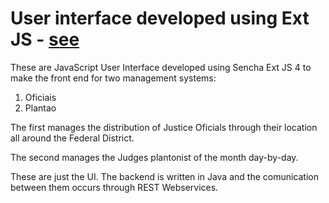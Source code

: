 # User interface developed using Ext JS - [see](https://www.sencha.com/products/extjs/#overview)

These are JavaScript User Interface developed using Sencha Ext JS 4 to make the front end for two management systems:
1. Oficiais
2. Plantao

The first manages the distribution of Justice Oficials through their location all around the Federal District. 

The second manages the Judges plantonist of the month day-by-day.

These are just the UI. The backend is written in Java and the comunication between them occurs through REST Webservices.
